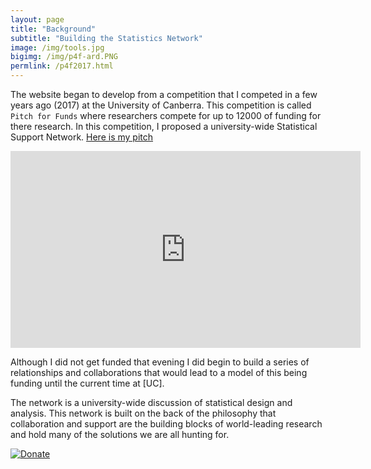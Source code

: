 ```yaml
---
layout: page
title: "Background"
subtitle: "Building the Statistics Network"
image: /img/tools.jpg
bigimg: /img/p4f-ard.PNG
permlink: /p4f2017.html
---
```


The website began to develop from a competition that I competed in a few years ago (2017) at the University of Canberra. This competition is called `Pitch for Funds` where researchers compete for up to $12 000$ of funding for there research. In this competition, I proposed a university-wide Statistical Support Network. [Here is my pitch](https://www.youtube.com/watch?v=2EXo0Iue1es&index=1&list=PLy1v_xE3ZjaA4PFdt_FJNBLljLAiuNTiV)

<iframe width="560" height="315" src="https://www.youtube.com/embed/2EXo0Iue1es?start=29" frameborder="0" allow="accelerometer; autoplay; encrypted-media; gyroscope; picture-in-picture" allowfullscreen></iframe>

Although I did not get funded that evening I did begin to build a series of relationships and collaborations that would lead to a model of this being funding until the current time at [UC].

The network is a university-wide discussion of statistical design and analysis. This network is built on the back of the philosophy that collaboration and support are the building blocks of world-leading research and hold many of the solutions we are all hunting for.

[![Donate](https://img.shields.io/badge/Donate-PayPal-green.svg)](https://paypal.me/ARDavidson?locale.x=en_AU)